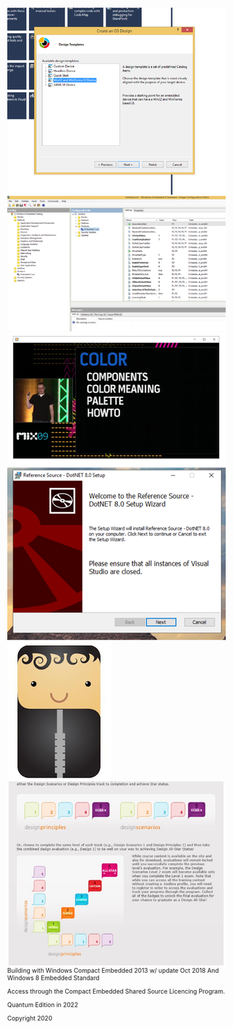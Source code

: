 ![](OSDesign.png)
![](ICE.png)
![](Mix09.png)
![](DotNET801.png)
![](fb10.jpg)
![](star.jpg)
Building with Windows Compact Embedded 2013 w/ update Oct 2018 And Windows 8 Embedded Standard

Access through the Compact Embedded Shared Source Licencing Program.


Quantum Edition in 2022

Copyright 2020